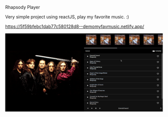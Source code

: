 Rhapsody Player

Very simple project using reactJS, play my favorite music. :)

https://5f59bfebc1dab77c580128d8--demomyfavmusic.netlify.app/

![screenshot](screenshot.png)


